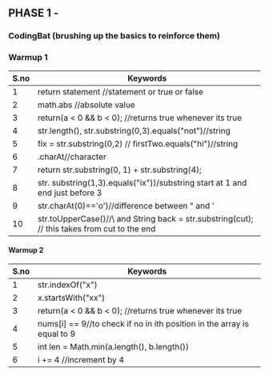 ## PHASE 1 - 
### CodingBat (brushing up the basics to reinforce them)
### Warmup 1


| S.no    | Keywords |
| --------| -------- |
| 1 | return statement //statement or true or false |
| 2  | math.abs //absolute value |
| 3  |return(a < 0 && b < 0); //returns true whenever its true   |
| 4  |str.length(), str.substring(0,3).equals("not")//string|
| 5  |fix = str.substring(0,2) // firstTwo.equals("hi")//string|
|6|.charAt//character|
|7|return str.substring(0, 1) + str.substring(4);|
|8|str. substring(1,3).equals("ix"))/substring start at 1 and end just before 3|
|9|str.charAt(0)=='o')//difference between " and '|
|10|str.toUpperCase()//\\ and String back  = str.substring(cut);  // this takes from cut to the end|

#### Warmup 2

| S.no    | Keywords |
| --------| -------- |
| 1 | str.indexOf("x") |
| 2  | x.startsWith("xx") |
| 3  |return(a < 0 && b < 0); //returns true whenever its true   |
|4|nums[i] == 9//to check if no in ith position in the array is equal to 9|
|5| int len = Math.min(a.length(), b.length())|
|6|i += 4 //increment by 4|
